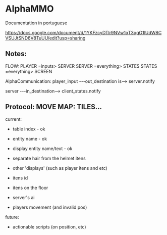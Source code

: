 # AlphaMMO
Documentation in portuguese

https://docs.google.com/document/d/1YKFzcyDTlr9NVw1qT3qqO1lUdW8CVSUJtSND6V8TuUU/edit?usp=sharing


Notes:
-------------------------------------------------------------------
FLOW:
  PLAYER =inputs> SERVER
  SERVER =everything> STATES
  STATES =everything> SCREEN

AlphaCommunication:
  player_input ---out_destination is--> server.notify

  server ---in_destination--> client_states.notify

Protocol:
  MOVE
  MAP: TILES...
-------------------------------------------------------------------

current:
- table index - ok
- entity name - ok
- display entity name/text - ok

- separate hair from the helmet itens
- other 'displays' (such as player itens and etc)
- itens id
- itens on the floor
- server's ai
- players movement (and invalid pos)

future:
- actionable scripts (on position, etc)